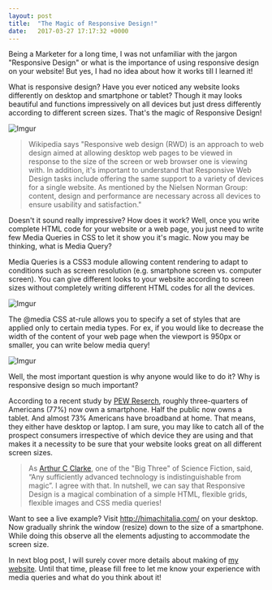 ```yaml
---
layout: post
title:  "The Magic of Responsive Design!"
date:   2017-03-27 17:17:32 +0000
---
```



Being a Marketer for a long time, I was not unfamiliar with the jargon "Responsive Design" or what is the importance of using responsive design on your website! But yes, I had no idea about how it works till I learned it! 

What is responsive design? Have you ever noticed any website looks differently on desktop and smartphone or tablet? Though it may looks beautiful and functions impressively on all devices but just dress differently according to different screen sizes. That's the magic of Responsive Design!

![Imgur](http://i.imgur.com/qAGGZpE.png)

> Wikipedia says "Responsive web design (RWD) is an approach to web design aimed at allowing desktop web pages to be viewed in response to the size of the screen or web browser one is viewing with. In addition, it's important to understand that Responsive Web Design tasks include offering the same support to a variety of devices for a single website. As mentioned by the Nielsen Norman Group: content, design and performance are necessary across all devices to ensure usability and satisfaction."

Doesn't it sound really impressive? How does it work? Well, once you write complete HTML code for your website or a web page, you just need to write few Media Queries in CSS to let it show you it's magic. Now you may be thinking, what is Media Query? 

Media Queries is a CSS3 module allowing content rendering to adapt to conditions such as screen resolution (e.g. smartphone screen vs. computer screen). You can give different looks to your website according to screen sizes without completely writing different HTML codes for all the devices. 

![Imgur](http://i.imgur.com/tIckFv7.jpg)

The @media CSS at-rule allows you to specify a set of styles that are applied only to certain media types. For ex, if you would like to decrease the width of the content of your web page when the viewport is 950px or smaller, you can write below media query!

![Imgur](http://i.imgur.com/7LLxAzd.png)

Well, the most important question is why anyone would like to do it? Why is responsive design so much important?

According to a recent study by [PEW Reserch](http://www.pewresearch.org/fact-tank/2017/01/12/evolution-of-technology/), roughly three-quarters of Americans (77%) now own a smartphone. Half the public now owns a tablet. And almost 73% Americans have broadband at home. That means, they either have desktop or laptop. I am sure, you may like to catch all of the prospect consumers irrespective of which device they are using and that makes it a necessity to be sure that your website looks great on all different screen sizes. 

> As [Arthur C Clarke](https://en.wikiquote.org/wiki/Arthur_C._Clarke), one of the "Big Three" of Science Fiction,  said, “Any sufficiently advanced technology is indistinguishable from magic”. I agree with that. In nutshell, we can say that Responsive Design is a magical combination of a simple HTML, flexible grids, flexible images and CSS media queries!

Want to see a live example? Visit http://himachitalia.com/ on your desktop. Now gradually shrink the window (resize) down to the size of a smartphone. While doing this observe all the elements adjusting to accommodate the screen size. 

In next blog post, I will surely cover more details about making of [my website](http://himachitalia.com/). Until that time, please fill free to let me know your experience with media queries and what do you think about it!
